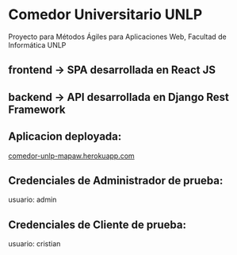 

# Comedor Universitario UNLP

Proyecto para Métodos Ágiles para Aplicaciones Web, Facultad de Informática UNLP

## frontend -> SPA desarrollada en React JS
## backend -> API desarrollada en Django Rest Framework


 ## Aplicacion deployada:
 [comedor-unlp-mapaw.herokuapp.com](https://comedor-unlp-mapaw.herokuapp.com/)
 
 ## Credenciales de Administrador de prueba:
 usuario: admin
 
 
 ## Credenciales de Cliente de prueba:
 usuario: cristian
 
 
